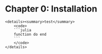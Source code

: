 # Chapter 0: Installation

```@raw markdown
<details><summary>test</summary>
    <code>
    ```julia
    function do end
    ```
    </code>
</details>
```